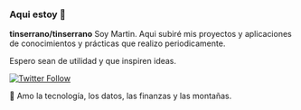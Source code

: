 ### Aqui estoy 👋


**tinserrano/tinserrano** Soy Martin. Aqui subiré mis proyectos y aplicaciones de conocimientos y prácticas que realizo periodicamente. 

Espero sean de utilidad y que inspiren ideas. 


[![Twitter Follow](https://img.shields.io/twitter/follow/martin_penas?logo=twitter&style=for-the-badge)](https://twitter.com/martin_penas)


🌱 Amo la tecnología, los datos, las finanzas y las montañas. 

